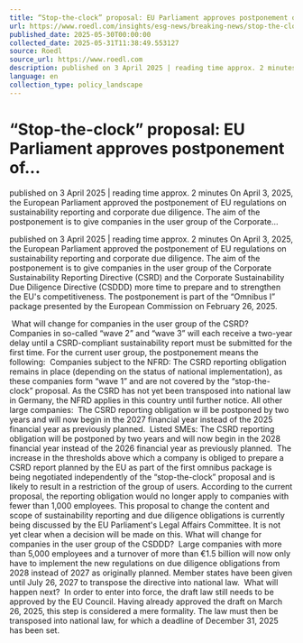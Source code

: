 ```yaml
---
title: “Stop-the-clock” proposal: EU Parliament approves postponement of...
url: https://www.roedl.com/insights/esg-news/breaking-news/stop-the-clock-proposal-eu-parlament-postponement-sustainability-reporting-due-diligence-rules-omnibus
published_date: 2025-05-30T00:00:00
collected_date: 2025-05-31T11:38:49.553127
source: Roedl
source_url: https://www.roedl.com
description: ​​​​​​​​published on 3 April 2025 | reading time approx. 2 minutes On April 3, 2025, the European Parliament approved the postponement of EU regulations on sustainability reporting and corporate due diligence. The aim of the postponement is to give companies in the user group of the Corporate...
language: en
collection_type: policy_landscape
---
```


# “Stop-the-clock” proposal: EU Parliament approves postponement of...

​​​​​​​​published on 3 April 2025 | reading time approx. 2 minutes On April 3, 2025, the European Parliament approved the postponement of EU regulations on sustainability reporting and corporate due diligence. The aim of the postponement is to give companies in the user group of the Corporate...

​​​​​​​​published on 3 April 2025 | reading time approx. 2 minutes On April 3, 2025, the European Parliament approved the postponement of EU regulations on sustainability reporting and corporate due diligence. The aim of the postponement is to give companies in the user group of the Corporate Sustainability Reporting Directive (CSRD) and the Corporate Sustainability Due Diligence Directive (CSDDD) more time to prepare and to strengthen the EU's competitiveness. The postponement is part of the
 “Omnibus I” package presented by the European Commission on February 26, 2025.  
 
 ​
 What will change for companies in the user group of the CSRD?  Companies in so-called “wave 2” and “wave 3” will each receive a two-year delay until a CSRD-compliant sustainability report must be submitted for the first time. For the current user group, the postponement means the following:  
 Companies subject to the NFRD: The CSRD reporting obligation remains in place (depending on the status of national implementation), as these companies form “wave 1” and are not covered by the “stop-the-clock” proposal. As the CSRD has not yet been transposed into national law in Germany, the NFRD applies in this country until further notice. 
 All other large companies:  The CSRD reporting obligation w ill be postponed by two years and will now begin in the 2027 financial year instead of the 2025 financial year as previously planned.  
 Listed SMEs: The CSRD reporting obligation will be postponed by two years and will now begin in the 2028 financial year instead of the 2026 financial year as previously planned.  The increase in the thresholds above which a company is obliged to prepare a CSRD report planned by the EU as part of the first omnibus package is being negotiated independently of the “stop-the-clock” proposal and is likely to result in a restriction of the group of users. According to the current proposal, the reporting obligation would no longer apply to companies with fewer than 1,000 employees. This proposal to change the content and scope of sustainability reporting and due diligence obligations is currently being discussed by the EU Parliament's Legal Affairs Committee. It is not yet clear when a decision will be made on this. What will change for companies in the user group of the CSDDD?  Large companies with more than 5,000 employees and a turnover of more than €1.5 billion will now only have to implement the new regulations on due diligence obligations from 2028 instead of 2027 as originally planned. Member states have been given until July 26, 2027 to transpose the directive into national law. ​ 
 What will happen next?  In order to enter into force, the draft law still needs to be approved by the EU Council. Having already approved the draft on March 26, 2025, this step is considered a mere formality. The law must then be transposed into national law, for which a deadline of December 31, 2025 has been set. ​​